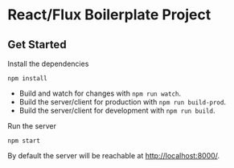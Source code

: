 # React/Flux Boilerplate Project

## Get Started

Install the dependencies

	npm install

- Build and watch for changes with `npm run watch`.
- Build the server/client for production with `npm run build-prod`.
- Build the server/client for development with  `npm run build`.

Run the server

	npm start

By default the server will be reachable at <http://localhost:8000/>.